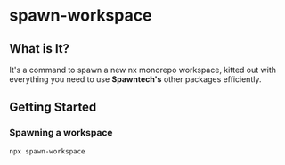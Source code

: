 # spawn-workspace

## What is It?

It's a command to spawn a new nx monorepo workspace, kitted out with everything you need to use **Spawntech's** other packages efficiently.

## Getting Started

### Spawning a workspace

```bash
npx spawn-workspace
```

